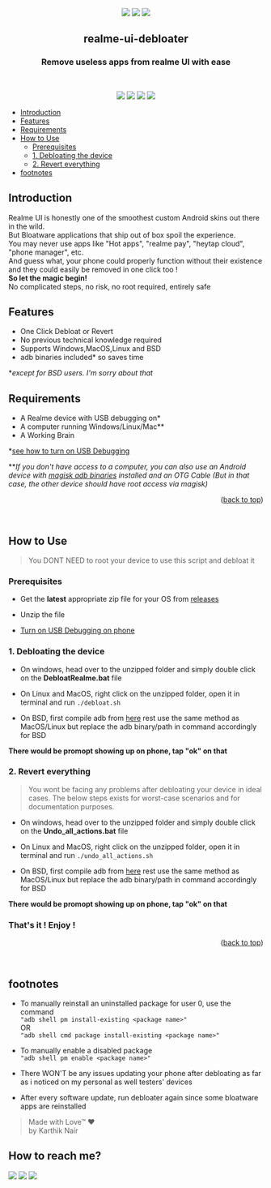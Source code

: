 <p align="center">
    <a href="https://github.com/realKarthikNair/realme-ui-debloater/stargazers" alt="Stars">
        <img src="https://img.shields.io/github/stars/realKarthikNair/realme-ui-debloater.svg?style=for-the-badge" /></a>
    <a href="https://github.com/realKarthikNair/realme-ui-debloater/issues" alt="Issues">
        <img src="https://img.shields.io/github/issues/realKarthikNair/realme-ui-debloater.svg?style=for-the-badge" /></a>
    <a href="https://github.com/realKarthikNair/realme-ui-debloater/network/members" alt="Forks">
        <img src="https://img.shields.io/github/forks/realKarthikNair/realme-ui-debloater.svg?style=for-the-badge" /></a>
</p>

<div align="center">

<h2 align="center">realme-ui-debloater</h2>
  <p align="center">
 <h3>Remove useless apps from realme UI with ease</h3>
    <br />
</div>

<p align="center">
    <a href="#how-to-use" alt="Installation">
        <img src="https://img.shields.io/badge/Installation-%F0%9F%91%A8%E2%80%8D%F0%9F%92%BB-brightgreen" /></a>
    <a href="https://github.com/realKarthikNair/realme-ui-debloater/issues/new/choose" alt="Report a Bug">
        <img src="https://img.shields.io/badge/%20%20Report%20a%20Bug-%F0%9F%90%9E-orange" /></a>
    <a href="https://github.com/realKarthikNair/realme-ui-debloater/issues/new/choose" alt="Request a Feature">
        <img src="https://img.shields.io/badge/Request%20a%20Feature-%F0%9F%93%88-yellowgreen" /></a>
    <a href="https://coindrop.to/realkarthiknair" alt="Donate">
        <img src="https://img.shields.io/badge/donate-%F0%9F%92%B0-lightgrey" /></a>
</p>

- [Introduction](#introduction)
- [Features](#features)
- [Requirements](#requirements)
- [How to Use](#how-to-use)
    - [Prerequisites](#prerequisites)
    - [1. Debloating the device](#1-debloating-the-device)
    - [2. Revert everything](#2revert-everything)
- [footnotes](#footnotes)


## Introduction

Realme UI is honestly one of the smoothest custom Android skins out there in the wild.<br>
But Bloatware applications that ship out of box spoil the experience. <br>
You may never use apps like "Hot apps", "realme pay", "heytap cloud", "phone manager", etc. <br>
And guess what, your phone could properly function without their existence and they could easily be removed in one click too !<br>
**So let the magic begin!**<br>
No complicated steps, no risk, no root required, entirely safe<br>

## Features

- One Click Debloat or Revert
- No previous technical knowledge required 
- Supports Windows,MacOS,Linux and BSD
- adb binaries included* so saves time

*_except for BSD users. I'm sorry about that_

## Requirements 

- A Realme device with USB debugging on*
- A computer running Windows/Linux/Mac**
- A Working Brain


*[see how to turn on USB Debugging](/Turning_on_usb_debugging.md)

**_If you don't have access to a computer, you can also use an Android device with [magisk adb binaries](https://sourceforge.net/projects/magiskfiles/files/module-uploads/adb-ndk-103916.zip/download) installed and an OTG Cable (But in that case, the other device should have root access via magisk)_

<p align="right">(<a href="#top">back to top</a>)</p><br>

## **How to Use**

> You DONT NEED to root your device to use this script and debloat it

### Prerequisites

- Get the **latest** appropriate zip file for your OS from [releases](https://github.com/realKarthikNair/realme-ui-debloater/releases)

- Unzip the file 

- [Turn on USB Debugging on phone](/Turning_on_usb_debugging.md)

### **1. Debloating the device**

- On windows, head over to the unzipped folder and simply double click on the **DebloatRealme.bat** file 

- On Linux and MacOS, right click on the unzipped folder, open it in terminal and run `./debloat.sh` 

- On BSD, first compile adb from [here](https://github.com/neelchauhan/freebsd-android-tools) rest use the same method as MacOS/Linux but replace the adb binary/path in command accordingly for BSD

**There would be promopt showing up on phone, tap "ok" on that**

### **2. Revert everything**

> You wont be facing any problems after debloating your device in ideal cases. The below steps exists for worst-case scenarios and for documentation purposes.

- On windows, head over to the unzipped folder and simply double click on the **Undo_all_actions.bat** file 

- On Linux and MacOS, right click on the unzipped folder, open it in terminal and run `./undo_all_actions.sh`

- On BSD, first compile adb from [here](https://github.com/neelchauhan/freebsd-android-tools) rest use the same method as MacOS/Linux but replace the adb binary/path in command accordingly for BSD

**There would be promopt showing up on phone, tap "ok" on that**

### That's it ! Enjoy !

<p align="right">(<a href="#top">back to top</a>)</p><br>

## footnotes

- To manually reinstall an uninstalled package for user 0, use the command  
`"adb shell pm install-existing <package name>"`  
OR  
`"adb shell cmd package install-existing <package name>"`  

- To manually enable a disabled package  
`"adb shell pm enable <package name>"`  

- There WON'T be any issues updating your phone after debloating as far as i noticed on my personal as well testers' devices

- After every software update, run debloater again since some bloatware apps are reinstalled 


>Made with Love™ ❤️ <br>
>by Karthik Nair 

## How to reach me? 

<p align="left">
    <a href="https://www.instagram.com/karthiknair.sh" alt="instagram">
        <img src="https://img.shields.io/badge/Instagram-%F0%9F%91%A8%E2%80%8D%F0%9F%92%BB-yellowgreen" /></a>
    <a href="https://www.telegram.me/realkarthiknair" alt="Telegram">
        <img src="https://img.shields.io/badge/Telegram-%F0%9F%91%A8%E2%80%8D%F0%9F%92%BB-orange" /></a>
    <a href="https://www.twitter.com/realkarthiknair" alt="twitter">
        <img src="https://img.shields.io/badge/Twitter-%F0%9F%91%A8%E2%80%8D%F0%9F%92%BB-orange" /></a>
</p>


